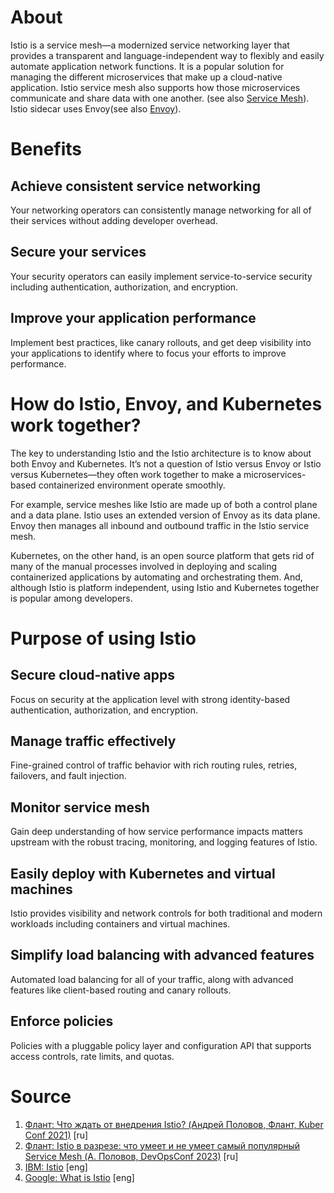 # About
Istio is a service mesh—a modernized service networking layer that provides a transparent and language-independent way to flexibly and easily automate application network functions. It is a popular solution for managing the different microservices that make up a cloud-native application. Istio service mesh also supports how those microservices communicate and share data with one another. (see also [Service Mesh](..\\integration\intergration-patterns\service-mesh.md)).  
Istio sidecar uses Envoy(see also [Envoy](\envoy.md)).

# Benefits
## Achieve consistent service networking
Your networking operators can consistently manage networking for all of their services without adding developer overhead.

## Secure your services
Your security operators can easily implement service-to-service security including authentication, authorization, and encryption.

## Improve your application performance
Implement best practices, like canary rollouts, and get deep visibility into your applications to identify where to focus your efforts to improve performance.

# How do Istio, Envoy, and Kubernetes work together?
The key to understanding Istio and the Istio architecture is to know about both Envoy and Kubernetes. It’s not a question of Istio versus Envoy or Istio versus Kubernetes—they often work together to make a microservices-based containerized environment operate smoothly. 

For example, service meshes like Istio are made up of both a control plane and a data plane. Istio uses an extended version of Envoy as its data plane. Envoy then manages all inbound and outbound traffic in the Istio service mesh. 

Kubernetes, on the other hand, is an open source platform that gets rid of many of the manual processes involved in deploying and scaling containerized applications by automating and orchestrating them. And, although Istio is platform independent, using Istio and Kubernetes together is popular among developers.

# Purpose of using Istio
## Secure cloud-native apps
Focus on security at the application level with strong identity-based authentication, authorization, and encryption.

## Manage traffic effectively
Fine-grained control of traffic behavior with rich routing rules, retries, failovers, and fault injection. 

## Monitor service mesh
Gain deep understanding of how service performance impacts matters upstream with the robust tracing, monitoring, and logging features of Istio.

## Easily deploy with Kubernetes and virtual machines
Istio provides visibility and network controls for both traditional and modern workloads including containers and virtual machines.

## Simplify load balancing with advanced features
Automated load balancing for all of your traffic, along with advanced features like client-based routing and canary rollouts.

## Enforce policies
Policies with a pluggable policy layer and configuration API that supports access controls, rate limits, and quotas.

# Source
1. [Флант: Что ждать от внедрения Istio? (Андрей Половов, Флант, Kuber Conf 2021)](https://www.youtube.com/watch?v=9CUfaeT3T-A) [ru]
2. [Флант: Istio в разрезе: что умеет и не умеет самый популярный Service Mesh (А. Половов, DevOpsConf 2023)](https://www.youtube.com/watch?v=S-WxeCDDels) [ru]
3. [IBM: Istio](https://www.youtube.com/watch?v=6zDrLvpfCK4) [eng]
4. [Google: What is Istio](https://cloud.google.com/learn/what-is-istio) [eng]
